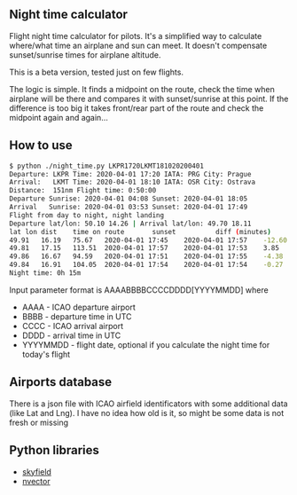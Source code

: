 ## Night time calculator

Flight night time calculator for pilots. It's a simplified way to calculate where/what time an airplane and sun can meet. It doesn't compensate sunset/sunrise times for airplane altitude.

This is a beta version, tested just on few flights.

The logic is simple. It finds a midpoint on the route, check the time when airplane will be there and compares it with sunset/sunrise at this point. If the difference is too big it takes front/rear part of the route and check the midpoint again and again...


## How to use

```bash
$ python ./night_time.py LKPR1720LKMT181020200401
Departure: LKPR Time: 2020-04-01 17:20 IATA: PRG City: Prague
Arrival:   LKMT Time: 2020-04-01 18:10 IATA: OSR City: Ostrava
Distance:  151nm Flight time: 0:50:00
Departure Sunrise: 2020-04-01 04:08 Sunset: 2020-04-01 18:05
Arrival   Sunrise: 2020-04-01 03:53 Sunset: 2020-04-01 17:49
Flight from day to night, night landing
Departure lat/lon: 50.10 14.26 | Arrival lat/lon: 49.70 18.11
lat	lon	dist	time on route		sunset			diff (minutes)
49.91	16.19	75.67	2020-04-01 17:45	2020-04-01 17:57	-12.60
49.81	17.15	113.51	2020-04-01 17:57	2020-04-01 17:53	3.85
49.86	16.67	94.59	2020-04-01 17:51	2020-04-01 17:55	-4.38
49.84	16.91	104.05	2020-04-01 17:54	2020-04-01 17:54	-0.27
Night time: 0h 15m


```

Input parameter format is AAAABBBBCCCCDDDD[YYYYMMDD] where
- AAAA - ICAO departure airport
- BBBB - departure time in UTC
- CCCC - ICAO arrival airport
- DDDD - arrival time in UTC
- YYYYMMDD - flight date, optional if you calculate the night time for today's flight


## Airports database

There is a json file with ICAO airfield identificators with some additional data (like Lat and Lng). I have no idea how old is it, so might be some data is not fresh or missing

## Python libraries

- [skyfield](https://rhodesmill.org/skyfield/)
- [nvector](https://pypi.org/project/nvector/)